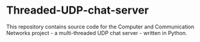 # Threaded-UDP-chat-server
This repository contains source code for the Computer and Communication Networks project - a multi-threaded UDP chat server - written in Python.
